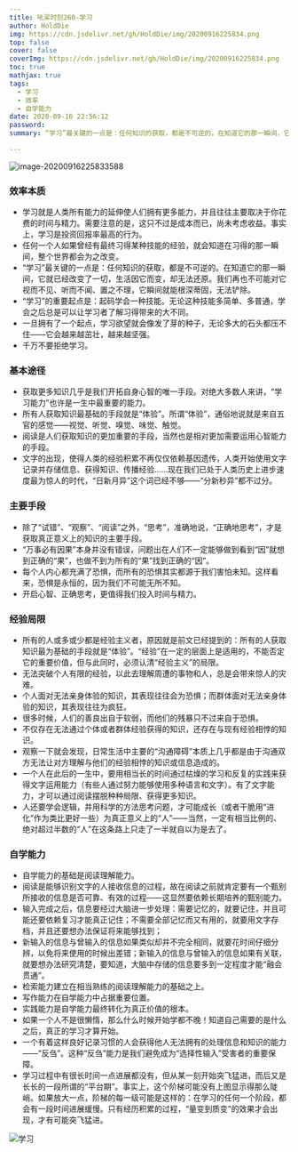 ```yaml
---
title: 吼呆时刻260-学习
author: HoldDie
img: https://cdn.jsdelivr.net/gh/HoldDie/img/20200916225834.png
top: false
cover: false
coverImg: https://cdn.jsdelivr.net/gh/HoldDie/img/20200916225834.png
toc: true
mathjax: true
tags:
  - 学习
  - 效率
  - 自学能力
date: 2020-09-16 22:56:12
password:
summary: “学习”最关键的一点是：任何知识的获取，都是不可逆的。在知道它的那一瞬间，它就已经改变了一切，生活因它而变，却无法还原。

---
```


![image-20200916225833588](https://cdn.jsdelivr.net/gh/HoldDie/img/20200916225834.png)

### 效率本质

- 学习就是人类所有能力的延伸使人们拥有更多能力，并且往往主要取决于你花费的时间与精力。需要注意的是，这只不过是成本而已，尚未考虑收益。事实上，学习是投资回报率最高的行为。
- 任何一个人如果曾经有最终习得某种技能的经验，就会知道在习得的那一瞬间，整个世界都会为之改变。
- “学习”最关键的一点是：任何知识的获取，都是不可逆的。在知道它的那一瞬间，它就已经改变了一切，生活因它而变，却无法还原。我们再也不可能对它视而不见、听而不闻、置之不理，它瞬间就能根深蒂固，无法铲除。
- “学习”的重要起点是：起码学会一种技能。无论这种技能多简单、多普通，学会之后总是可以让学习者了解习得带来的大不同。
- 一旦拥有了一个起点，学习欲望就会像发了芽的种子，无论多大的石头都压不住——它会越来越茁壮，越来越坚强。
- 千万不要拒绝学习。

### 基本途径

- 获取更多知识几乎是我们开拓自身心智的唯一手段。对绝大多数人来讲，“学习能力”也许是一生中最重要的能力。
- 所有人获取知识最基础的手段就是“体验”。所谓“体验”，通俗地说就是来自五官的感觉——视觉、听觉、嗅觉、味觉、触觉。
- 阅读是人们获取知识的更加重要的手段，当然也是相对更加需要运用心智能力的手段。
- 文字的出现，使得人类的经验积累不再仅仅依赖基因遗传，人类开始使用文字记录并存储信息、获得知识、传播经验……现在我们已处于人类历史上进步速度最为惊人的时代，“日新月异”这个词已经不够——“分新秒异”都不过分。

### 主要手段

- 除了“试错”、“观察”、“阅读”之外，“思考”，准确地说，“正确地思考”，才是获取真正意义上的知识的主要手段。
- “万事必有因果”本身并没有错误，问题出在人们不一定能够做到看到“因”就想到正确的“果”，也做不到为所有的“果”找到正确的“因”。
- 每个人内心都充满了恐惧，而所有的恐惧其实都源于我们害怕未知。这样看来，恐惧是永恒的，因为我们不可能无所不知。
- 开启心智、正确思考，更值得我们投入时间与精力。

### 经验局限

- 所有的人或多或少都是经验主义者，原因就是前文已经提到的：所有的人获取知识最为基础的手段就是“体验”。“经验”在一定的层面上是适用的，不能否定它的重要价值，但与此同时，必须认清“经验主义”的局限。
- 无法突破个人有限的经验，以此去理解周遭的事物和人，总是会带来惊人的灾难。
- 个人面对无法亲身体验的知识，其表现往往会为恐惧；而群体面对无法亲身体验的知识，其表现往往为疯狂。
- 很多时候，人们的善良出自于软弱，而他们的残暴只不过来自于恐惧。
- 不仅存在无法通过个体或者群体经验获得的知识，还存在与现有经验相悖的知识。
- 观察一下就会发现，日常生活中主要的“沟通障碍”本质上几乎都是由于沟通双方无法让对方理解与他们的经验相悖的知识或信息造成的。
- 一个人在此后的一生中，要用相当长的时间通过枯燥的学习和反复的实践来获得文字运用能力（有些人通过努力能够使用多种语言和文字）。有了文字能力，才可以通过阅读摆脱种种局限、获得更多知识。
- 人还要学会逻辑，并用科学的方法思考问题，才可能成长（或者干脆用“进化”作为类比更好一些）为真正意义上的“人”——当然，一定有相当比例的、绝对超过半数的“人”在这条路上只走了一半就自以为是去了。

### 自学能力

- 自学能力的基础是阅读理解能力。
- 阅读是能够识别文字的人接收信息的过程，故在阅读之前就肯定要有一个甄别所接收的信息是否可靠、有效的过程——这显然要依赖长期培养的甄别能力。
- 输入完成之后，信息要经过大脑进一步处理：需要记忆的，就要记住，并且可能还要依赖复习才能真正记住；不需要全部记忆而又有用的，就要用文字存档，并且还要想办法保证将来能够找到；
- 新输入的信息与曾输入的信息如果类似却并不完全相同，就要花时间仔细分辨，以免将来使用的时候出差错；新输入的信息与曾输入的信息如果有关联，就要想办法研究清楚，要知道，大脑中存储的信息要多到一定程度才能“融会贯通”。
- 检索能力建立在相当熟练的阅读理解能力的基础之上。
- 写作能力在自学能力中占据重要位置。
- 实践能力是自学能力最终转化为真正价值的根本。
- 如果一个人不是很懒惰，那么什么时候开始学都不晚！知道自己需要的是什么之后，真正的学习才算开始。
- 一个有着这样良好记录习惯的人会获得他人无法拥有的处理信息和知识的能力——“反刍”。这种“反刍”能力是我们避免成为“选择性输入”受害者的重要保障。
- 学习过程中有很长时间一点进展都没有，但从某一刻开始突飞猛进，而后又是长长的一段所谓的“平台期”。事实上，这个阶梯可能没有上图显示得那么陡峭。如果放大一点，阶梯的每一级可能是这样的：在学习的任何一个阶段，都会有一段时间进展缓慢。只有经历积累的过程，“量变到质变”的效果才会出现，才有可能突飞猛进。

![学习](https://cdn.jsdelivr.net/gh/HoldDie/img/20200916225958.png)